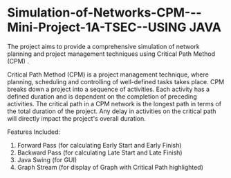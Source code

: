 # Simulation-of-Networks-CPM---Mini-Project-1A-TSEC--USING JAVA
The project aims to provide a comprehensive simulation of network planning and project management techniques using Critical Path Method (CPM) .

Critical Path Method (CPM) is a project management technique, where planning, scheduling and controlling of well-defined tasks takes place. CPM breaks down a project into a sequence of activities. Each activity has a defined duration and is dependent on the completion of preceding activities. The critical path in a CPM network is the longest path in terms of the total duration of the project. Any delay in activities on the critical path will directly impact the project's overall duration.

Features Included:   
1.	Forward Pass (for calculating Early Start and Early Finish)
2.	Backward Pass (for calculating Late Start and Late Finish)
3.	Java Swing (for GUI)
4.	Graph Stream (for display of Graph with Critical Path highlighted) 
